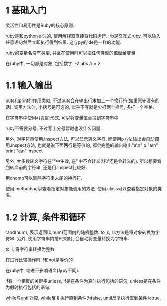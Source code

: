# 1 基础入门

灵活性和易用性是Ruby的核心原则.

ruby是和python类似的, 使用解释器直接将代码运行.
irb是交互式ruby, 可以输入任意语句然后立即执行得到结果.
这与py的ide是一样的功能.

ruby的变量名没有类型, 并且在使用时可以把任何类型的值赋给变量.

在ruby中, 一切都是对象, 包括数字.
    -2.abs // = 2

# 1.1 输入输出

puts和print的作用类似, 不过puts会在输出行末加上一个换行符(如果原先没有的话).
调用方法时, 小括号是可选的, 似乎不写就是少打两个括号, 多打一个空格.

在字符串中使用`#{变量}`形式, 可以将变量值替换到字符串中.

ruby不需要分号, 不过写上分号暂时也没什么问题.

另外, 对字符串使用.inspect方法, 可以显示转义字符.
而使用p方法输出会自动调用.inspect方法, 也就是说下面两行是等价的, 都会完整的输出输出"a\n"
    p "a\n"
    print "a\n".inspect

另外, 大多数转义字符在""中生效, 在''中不会转义(\\和\'还是会转义的).
所以想要看到转义前的字符串, 还是用.inspect比较好.

用chomp可以删除字符串末尾的换行符.

使用.methods可以查看指定对象能调用的方法.
使用.class可以查看指定对象的类名.

# 1.2 计算, 条件和循环

rand(num), 表示返回[0,num)范围内的随机整数.
to_s, 此方法是将对象转换为字符串.
另外, 使用字符串内插`#{变量}`, 会自动将变量转换为字符串.

to_i, 将字符串转换为整数

在进行比较操作时, !和not是等价的.

在ruby中, 缩进不影响语义(与py不同).

if有一个相反的关键字unless, if是在条件为真时执行包括的语句, unless是在条件为假时执行包括的语句.

while与until对应, while反复执行直到条件为false, until反复执行直到条件为true.


